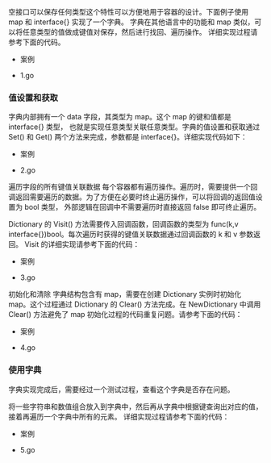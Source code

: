 空接口可以保存任何类型这个特性可以方便地用于容器的设计。下面例子使用 map 和 interface{} 实现了一个字典。
字典在其他语言中的功能和 map 类似，可以将任意类型的值做成键值对保存，然后进行找回、遍历操作。
详细实现过程请参考下面的代码。

+ 案例
 * 1.go

 ### 值设置和获取

字典内部拥有一个 data 字段，其类型为 map。这个 map 的键和值都是 interface{} 类型，
也就是实现任意类型关联任意类型。字典的值设置和获取通过 Set() 和 Get() 两个方法来完成，参数都是 interface{}。详细实现代码如下：

+ 案例
 * 2.go

遍历字段的所有键值关联数据
每个容器都有遍历操作。遍历时，需要提供一个回调返回需要遍历的数据。为了方便在必要时终止遍历操作，可以将回调的返回值设置为 bool 类型，
外部逻辑在回调中不需要遍历时直接返回 false 即可终止遍历。

Dictionary 的 Visit() 方法需要传入回调函数，回调函数的类型为 func(k,v interface{})bool。每次遍历时获得的键值关联数据通过回调函数的 k 和 v 参数返回。
Visit 的详细实现请参考下面的代码：

+ 案例
 * 3.go

 初始化和清除
字典结构包含有 map，需要在创建 Dictionary 实例时初始化 map。这个过程通过 Dictionary 的 Clear() 方法完成。在 NewDictionary 
中调用 Clear() 方法避免了 map 初始化过程的代码重复问题。请参考下面的代码：
+ 案例
 * 4.go

### 使用字典
字典实现完成后，需要经过一个测试过程，查看这个字典是否存在问题。

将一些字符串和数值组合放入到字典中，然后再从字典中根据键查询出对应的值，接着再遍历一个字典中所有的元素。
详细实现过程请参考下面的代码：
+ 案例
 * 5.go